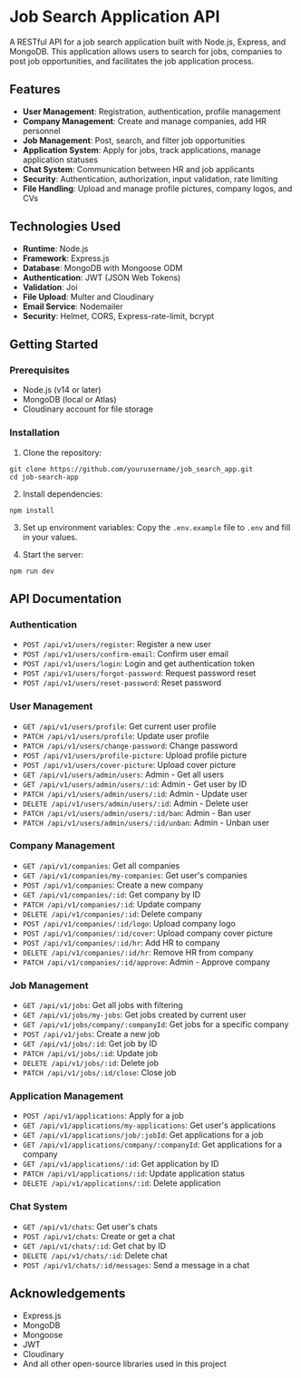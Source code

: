 # Job Search Application API

A RESTful API for a job search application built with Node.js, Express, and MongoDB. This application allows users to search for jobs, companies to post job opportunities, and facilitates the job application process.

## Features

- **User Management**: Registration, authentication, profile management
- **Company Management**: Create and manage companies, add HR personnel
- **Job Management**: Post, search, and filter job opportunities
- **Application System**: Apply for jobs, track applications, manage application statuses
- **Chat System**: Communication between HR and job applicants
- **Security**: Authentication, authorization, input validation, rate limiting
- **File Handling**: Upload and manage profile pictures, company logos, and CVs

## Technologies Used

- **Runtime**: Node.js
- **Framework**: Express.js
- **Database**: MongoDB with Mongoose ODM
- **Authentication**: JWT (JSON Web Tokens)
- **Validation**: Joi
- **File Upload**: Multer and Cloudinary
- **Email Service**: Nodemailer
- **Security**: Helmet, CORS, Express-rate-limit, bcrypt

## Getting Started

### Prerequisites

- Node.js (v14 or later)
- MongoDB (local or Atlas)
- Cloudinary account for file storage

### Installation

1. Clone the repository:
```
git clone https://github.com/yourusername/job_search_app.git
cd job-search-app
```

2. Install dependencies:
```
npm install
```

3. Set up environment variables:
Copy the `.env.example` file to `.env` and fill in your values.

4. Start the server:
```
npm run dev
```

## API Documentation

### Authentication

- `POST /api/v1/users/register`: Register a new user
- `POST /api/v1/users/confirm-email`: Confirm user email
- `POST /api/v1/users/login`: Login and get authentication token
- `POST /api/v1/users/forgot-password`: Request password reset
- `POST /api/v1/users/reset-password`: Reset password

### User Management

- `GET /api/v1/users/profile`: Get current user profile
- `PATCH /api/v1/users/profile`: Update user profile
- `PATCH /api/v1/users/change-password`: Change password
- `POST /api/v1/users/profile-picture`: Upload profile picture
- `POST /api/v1/users/cover-picture`: Upload cover picture
- `GET /api/v1/users/admin/users`: Admin - Get all users
- `GET /api/v1/users/admin/users/:id`: Admin - Get user by ID
- `PATCH /api/v1/users/admin/users/:id`: Admin - Update user
- `DELETE /api/v1/users/admin/users/:id`: Admin - Delete user
- `PATCH /api/v1/users/admin/users/:id/ban`: Admin - Ban user
- `PATCH /api/v1/users/admin/users/:id/unban`: Admin - Unban user

### Company Management

- `GET /api/v1/companies`: Get all companies
- `GET /api/v1/companies/my-companies`: Get user's companies
- `POST /api/v1/companies`: Create a new company
- `GET /api/v1/companies/:id`: Get company by ID
- `PATCH /api/v1/companies/:id`: Update company
- `DELETE /api/v1/companies/:id`: Delete company
- `POST /api/v1/companies/:id/logo`: Upload company logo
- `POST /api/v1/companies/:id/cover`: Upload company cover picture
- `POST /api/v1/companies/:id/hr`: Add HR to company
- `DELETE /api/v1/companies/:id/hr`: Remove HR from company
- `PATCH /api/v1/companies/:id/approve`: Admin - Approve company

### Job Management

- `GET /api/v1/jobs`: Get all jobs with filtering
- `GET /api/v1/jobs/my-jobs`: Get jobs created by current user
- `GET /api/v1/jobs/company/:companyId`: Get jobs for a specific company
- `POST /api/v1/jobs`: Create a new job
- `GET /api/v1/jobs/:id`: Get job by ID
- `PATCH /api/v1/jobs/:id`: Update job
- `DELETE /api/v1/jobs/:id`: Delete job
- `PATCH /api/v1/jobs/:id/close`: Close job

### Application Management

- `POST /api/v1/applications`: Apply for a job
- `GET /api/v1/applications/my-applications`: Get user's applications
- `GET /api/v1/applications/job/:jobId`: Get applications for a job
- `GET /api/v1/applications/company/:companyId`: Get applications for a company
- `GET /api/v1/applications/:id`: Get application by ID
- `PATCH /api/v1/applications/:id`: Update application status
- `DELETE /api/v1/applications/:id`: Delete application

### Chat System

- `GET /api/v1/chats`: Get user's chats
- `POST /api/v1/chats`: Create or get a chat
- `GET /api/v1/chats/:id`: Get chat by ID
- `DELETE /api/v1/chats/:id`: Delete chat
- `POST /api/v1/chats/:id/messages`: Send a message in a chat


## Acknowledgements

- Express.js
- MongoDB
- Mongoose
- JWT
- Cloudinary
- And all other open-source libraries used in this project